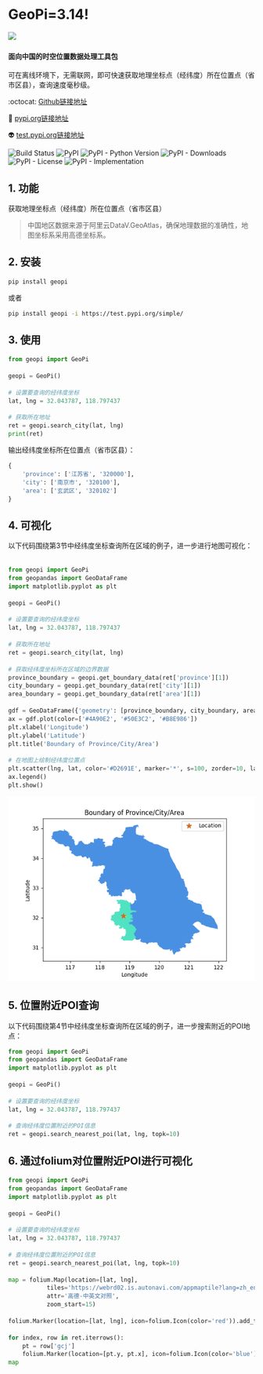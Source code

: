 # GeoPi=3.14!

![](https://cdn.icon-icons.com/icons2/1144/PNG/96/pinumber1_80899.png)

 #### 面向中国的时空位置数据处理工具包

 可在离线环境下，无需联网，即可快速获取地理坐标点（经纬度）所在位置点（省市区县），查询速度毫秒级。

:octocat: [Github链接地址](https://github.com/KaffeeCat/geopi)

:rocket: [pypi.org链接地址](https://pypi.org/project/geopi/)

:alien: [test.pypi.org链接地址](https://test.pypi.org/project/geopi/)

![Build Status](https://img.shields.io/badge/build-passing-brightgreen)
![PyPI](https://img.shields.io/pypi/v/geopi)
![PyPI - Python Version](https://img.shields.io/pypi/pyversions/geopi)
![PyPI - Downloads](https://img.shields.io/pypi/dd/geopi)
![PyPI - License](https://img.shields.io/pypi/l/geopi)
![PyPI - Implementation](https://img.shields.io/pypi/implementation/geopi)

## 1. 功能

获取地理坐标点（经纬度）所在位置点（省市区县）
> 中国地区数据来源于阿里云DataV.GeoAtlas，确保地理数据的准确性，地图坐标系采用高德坐标系。

## 2. 安装

```bash
pip install geopi
```
或者

```bash
pip install geopi -i https://test.pypi.org/simple/
```

## 3. 使用

```python
from geopi import GeoPi

geopi = GeoPi()

# 设置要查询的经纬度坐标
lat, lng = 32.043787, 118.797437

# 获取所在地址
ret = geopi.search_city(lat, lng)
print(ret)
```

输出经纬度坐标所在位置点（省市区县）：

```python
{
    'province': ['江苏省', '320000'], 
    'city': ['南京市', '320100'], 
    'area': ['玄武区', '320102']
}
```

## 4. 可视化

以下代码围绕第3节中经纬度坐标查询所在区域的例子，进一步进行地图可视化：

```python

from geopi import GeoPi
from geopandas import GeoDataFrame
import matplotlib.pyplot as plt

geopi = GeoPi()

# 设置要查询的经纬度坐标
lat, lng = 32.043787, 118.797437

# 获取所在地址
ret = geopi.search_city(lat, lng)

# 获取经纬度坐标所在区域的边界数据
province_boundary = geopi.get_boundary_data(ret['province'][1])
city_boundary = geopi.get_boundary_data(ret['city'][1])
area_boundary = geopi.get_boundary_data(ret['area'][1])

gdf = GeoDataFrame({'geometry': [province_boundary, city_boundary, area_boundary]}, index=['province', 'city', 'area'])
ax = gdf.plot(color=['#4A90E2', '#50E3C2', '#B8E986'])
plt.xlabel('Longitude')
plt.ylabel('Latitude')
plt.title('Boundary of Province/City/Area')

# 在地图上绘制经纬度位置点
plt.scatter(lng, lat, color='#D2691E', marker='*', s=100, zorder=10, label='Location')
ax.legend()
plt.show()

```
![boundary](https://raw.githubusercontent.com/KaffeeCat/geopi/main/images/visualize.png)

## 5. 位置附近POI查询

以下代码围绕第4节中经纬度坐标查询所在区域的例子，进一步搜索附近的POI地点：

```python
from geopi import GeoPi
from geopandas import GeoDataFrame
import matplotlib.pyplot as plt

geopi = GeoPi()

# 设置要查询的经纬度坐标
lat, lng = 32.043787, 118.797437

# 查询经纬度位置附近的POI信息
ret = geopi.search_nearest_poi(lat, lng, topk=10)

```

## 6. 通过folium对位置附近POI进行可视化

```python
from geopi import GeoPi
from geopandas import GeoDataFrame
import matplotlib.pyplot as plt

geopi = GeoPi()

# 设置要查询的经纬度坐标
lat, lng = 32.043787, 118.797437

# 查询经纬度位置附近的POI信息
ret = geopi.search_nearest_poi(lat, lng, topk=10)

map = folium.Map(location=[lat, lng], 
           tiles='https://webrd02.is.autonavi.com/appmaptile?lang=zh_en&size=1&scale=1&style=8&x={x}&y={y}&z={z}',
           attr='高德-中英文对照',
           zoom_start=15)

folium.Marker(location=[lat, lng], icon=folium.Icon(color='red')).add_to(map)

for index, row in ret.iterrows():
    pt = row['gcj']
    folium.Marker(location=[pt.y, pt.x], icon=folium.Icon(color='blue'), popup=row['name']).add_to(map)
map

```
